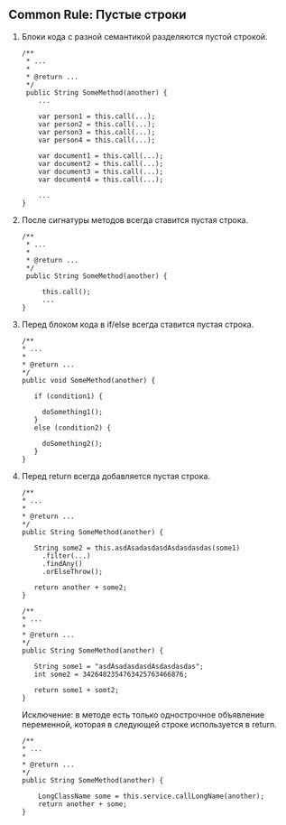 ## Common Rule: Пустые строки

1. Блоки кода с разной семантикой разделяются пустой строкой.
   ```       
   /**
    * ...
    *
    * @return ...
    */
    public String SomeMethod(another) {
       ...
   
       var person1 = this.call(...);
       var person2 = this.call(...);
       var person3 = this.call(...);
       var person4 = this.call(...);
       
       var document1 = this.call(...);
       var document2 = this.call(...);
       var document3 = this.call(...);
       var document4 = this.call(...);
   
       ...
   }
   ```
2. После сигнатуры методов всегда ставится пустая строка.
   ```
   /**
    * ...
    *
    * @return ...
    */
    public String SomeMethod(another) {
        
        this.call();
        ...
   }
3. Перед блоком кода в if/else всегда ставится пустая строка.
    ```
   /**
    * ...
    *
    * @return ...
    */
    public void SomeMethod(another) {
   
       if (condition1) {
   
         doSomething1();
       }
       else (condition2) {
   
         doSomething2();
       }
    }
    ```
4. Перед return всегда добавляется пустая строка.
    ```
    /**
    * ...
    *
    * @return ...
    */
    public String SomeMethod(another) {
      
       String some2 = this.asdAsadasdasdAsdasdasdas(some1)
         .filter(...)
         .findAny()
         .orElseThrow();
        
       return another + some2;
    }
    ```
    ```
    /**
    * ...
    *
    * @return ...
    */
    public String SomeMethod(another) {
          
       String some1 = "asdAsadasdasdAsdasdasdas";
       int some2 = 3426482354763425763466876;
       
       return some1 + somt2;
    }
     ```
   Исключение: в методе есть только однострочное объявление переменной, которая в следующей строке 
   используется в return.
    ```       
   /**
    * ...
    *
    * @return ...
    */
    public String SomeMethod(another) {
        
        LongClassName some = this.service.callLongName(another);
        return another + some;
    }
   ```
  